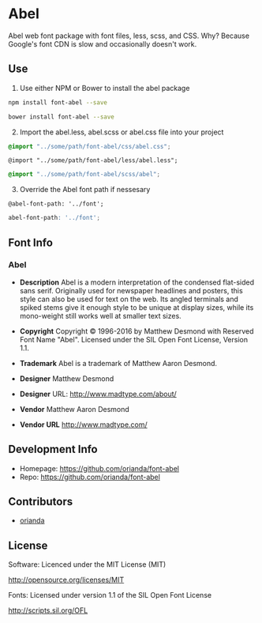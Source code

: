 # Abel #

Abel web font package with font files, less, scss, and CSS.  Why? Because Google's font CDN is slow and occasionally doesn't work.

## Use ##

1. Use either NPM or Bower to install the abel package
  ```bash
  npm install font-abel --save
  ```
  ```bash
  bower install font-abel --save
  ```

2. Import the abel.less, abel.scss or abel.css file into your project
  ```css
  @import "../some/path/font-abel/css/abel.css";
  ```
  ```less
  @import "../some/path/font-abel/less/abel.less";
  ```
  ```scss
  @import "../some/path/font-abel/scss/abel";
  ```

3. Override the Abel font path if nessesary 
  ```less
  @abel-font-path: '../font';
  ```
  ```scss
  abel-font-path: '../font';
  ```

## Font Info ##

### Abel ###

* **Description**
Abel is a modern interpretation of the condensed flat-sided sans serif. Originally used for newspaper headlines and posters, this style can also be used for text on the web. Its angled terminals and spiked stems give it enough style to be unique at display sizes, while its mono-weight still works well at smaller text sizes.

* **Copyright**
Copyright © 1996-2016 by Matthew Desmond with Reserved Font Name "Abel". Licensed under the SIL Open Font License, Version 1.1.

* **Trademark**
Abel is a trademark of Matthew Aaron Desmond.

* **Designer**
Matthew Desmond

* **Designer**
URL: http://www.madtype.com/about/

* **Vendor**
Matthew Aaron Desmond

* **Vendor URL**
http://www.madtype.com/


## Development Info ##
* Homepage: https://github.com/orianda/font-abel
* Repo: https://github.com/orianda/font-abel

## Contributors ##
* [orianda](https://github.com/orianda)

## License ##

Software: Licenced under the MIT License (MIT)

  http://opensource.org/licenses/MIT

Fonts: Licensed under version 1.1 of the SIL Open Font License

  http://scripts.sil.org/OFL

